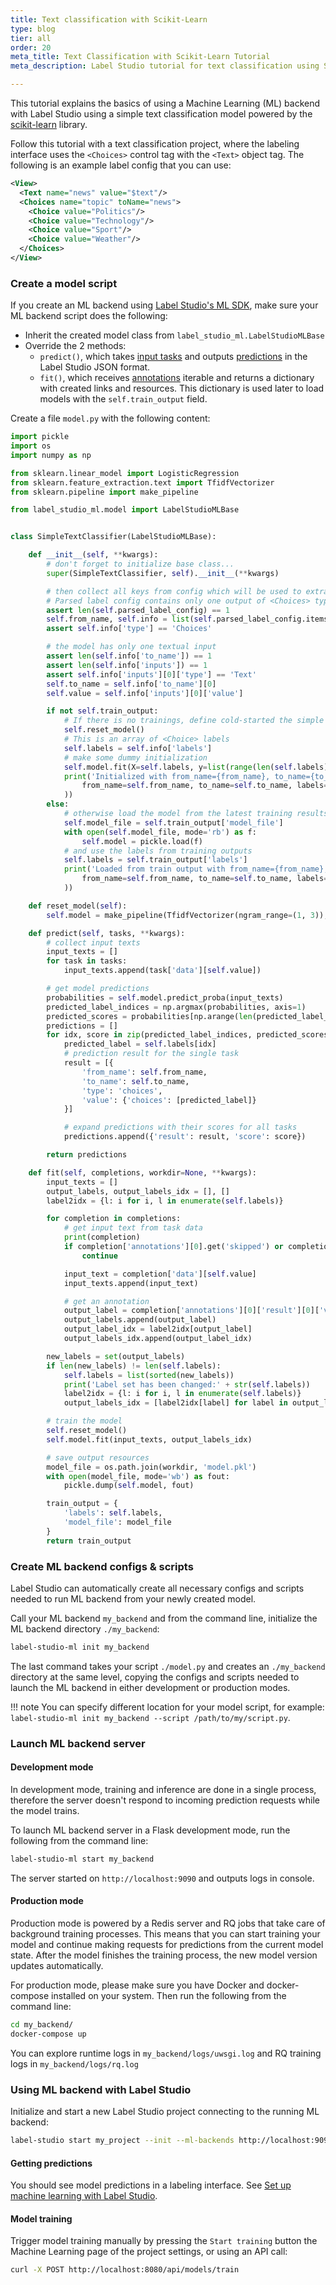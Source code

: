 ```yaml
---
title: Text classification with Scikit-Learn
type: blog
tier: all
order: 20
meta_title: Text Classification with Scikit-Learn Tutorial
meta_description: Label Studio tutorial for text classification using Scikit-Learn and Label Studio.

---
```


This tutorial explains the basics of using a Machine Learning (ML) backend with Label Studio using a simple text classification model powered by the [scikit-learn](https://scikit-learn.org/stable/) library.

Follow this tutorial with a text classification project, where the labeling interface uses the `<Choices>` control tag with the `<Text>` object tag. The following is an example label config that you can use:

```xml
<View>
  <Text name="news" value="$text"/>
  <Choices name="topic" toName="news">
    <Choice value="Politics"/>
    <Choice value="Technology"/>
    <Choice value="Sport"/>
    <Choice value="Weather"/>
  </Choices>
</View>
```

### Create a model script


If you create an ML backend using [Label Studio's ML SDK](/guide/ml_create.html), make sure your ML backend script does the following:

- Inherit the created model class from `label_studio_ml.LabelStudioMLBase`
- Override the 2 methods:
    - `predict()`, which takes [input tasks](/guide/tasks.html#Basic-Label-Studio-JSON-format) and outputs [predictions](/guide/predictions.html) in the Label Studio JSON format.
    - `fit()`, which receives [annotations](/guide/export.html#Label-Studio-JSON-format-of-annotated-tasks) iterable and returns a dictionary with created links and resources. This dictionary is used later to load models with the `self.train_output` field.


Create a file `model.py` with the following content:

```python
import pickle
import os
import numpy as np

from sklearn.linear_model import LogisticRegression
from sklearn.feature_extraction.text import TfidfVectorizer
from sklearn.pipeline import make_pipeline

from label_studio_ml.model import LabelStudioMLBase


class SimpleTextClassifier(LabelStudioMLBase):

    def __init__(self, **kwargs):
        # don't forget to initialize base class...
        super(SimpleTextClassifier, self).__init__(**kwargs)

        # then collect all keys from config which will be used to extract data from task and to form prediction
        # Parsed label config contains only one output of <Choices> type
        assert len(self.parsed_label_config) == 1
        self.from_name, self.info = list(self.parsed_label_config.items())[0]
        assert self.info['type'] == 'Choices'

        # the model has only one textual input
        assert len(self.info['to_name']) == 1
        assert len(self.info['inputs']) == 1
        assert self.info['inputs'][0]['type'] == 'Text'
        self.to_name = self.info['to_name'][0]
        self.value = self.info['inputs'][0]['value']

        if not self.train_output:
            # If there is no trainings, define cold-started the simple TF-IDF text classifier
            self.reset_model()
            # This is an array of <Choice> labels
            self.labels = self.info['labels']
            # make some dummy initialization
            self.model.fit(X=self.labels, y=list(range(len(self.labels))))
            print('Initialized with from_name={from_name}, to_name={to_name}, labels={labels}'.format(
                from_name=self.from_name, to_name=self.to_name, labels=str(self.labels)
            ))
        else:
            # otherwise load the model from the latest training results
            self.model_file = self.train_output['model_file']
            with open(self.model_file, mode='rb') as f:
                self.model = pickle.load(f)
            # and use the labels from training outputs
            self.labels = self.train_output['labels']
            print('Loaded from train output with from_name={from_name}, to_name={to_name}, labels={labels}'.format(
                from_name=self.from_name, to_name=self.to_name, labels=str(self.labels)
            ))

    def reset_model(self):
        self.model = make_pipeline(TfidfVectorizer(ngram_range=(1, 3)), LogisticRegression(C=10, verbose=True))

    def predict(self, tasks, **kwargs):
        # collect input texts
        input_texts = []
        for task in tasks:
            input_texts.append(task['data'][self.value])

        # get model predictions
        probabilities = self.model.predict_proba(input_texts)
        predicted_label_indices = np.argmax(probabilities, axis=1)
        predicted_scores = probabilities[np.arange(len(predicted_label_indices)), predicted_label_indices]
        predictions = []
        for idx, score in zip(predicted_label_indices, predicted_scores):
            predicted_label = self.labels[idx]
            # prediction result for the single task
            result = [{
                'from_name': self.from_name,
                'to_name': self.to_name,
                'type': 'choices',
                'value': {'choices': [predicted_label]}
            }]

            # expand predictions with their scores for all tasks
            predictions.append({'result': result, 'score': score})

        return predictions

    def fit(self, completions, workdir=None, **kwargs):
        input_texts = []
        output_labels, output_labels_idx = [], []
        label2idx = {l: i for i, l in enumerate(self.labels)}

        for completion in completions:
            # get input text from task data
            print(completion)
            if completion['annotations'][0].get('skipped') or completion['annotations'][0].get('was_cancelled'):
                continue

            input_text = completion['data'][self.value]
            input_texts.append(input_text)

            # get an annotation
            output_label = completion['annotations'][0]['result'][0]['value']['choices'][0]
            output_labels.append(output_label)
            output_label_idx = label2idx[output_label]
            output_labels_idx.append(output_label_idx)

        new_labels = set(output_labels)
        if len(new_labels) != len(self.labels):
            self.labels = list(sorted(new_labels))
            print('Label set has been changed:' + str(self.labels))
            label2idx = {l: i for i, l in enumerate(self.labels)}
            output_labels_idx = [label2idx[label] for label in output_labels]

        # train the model
        self.reset_model()
        self.model.fit(input_texts, output_labels_idx)

        # save output resources
        model_file = os.path.join(workdir, 'model.pkl')
        with open(model_file, mode='wb') as fout:
            pickle.dump(self.model, fout)

        train_output = {
            'labels': self.labels,
            'model_file': model_file
        }
        return train_output
```

### Create ML backend configs & scripts

Label Studio can automatically create all necessary configs and scripts needed to run ML backend from your newly created model.

Call your ML backend `my_backend` and from the command line, initialize the ML backend directory `./my_backend`:

```bash
label-studio-ml init my_backend
```

The last command takes your script `./model.py` and creates an `./my_backend` directory at the same level, copying the configs and scripts needed to launch the ML backend in either development or production modes.

!!! note
    You can specify different location for your model script, for example: `label-studio-ml init my_backend --script /path/to/my/script.py`.

### Launch ML backend server

#### Development mode

In development mode, training and inference are done in a single process, therefore the server doesn't respond to incoming prediction requests while the model trains.

To launch ML backend server in a Flask development mode, run the following from the command line:

```bash
label-studio-ml start my_backend
```

The server started on `http://localhost:9090` and outputs logs in console.

#### Production mode

Production mode is powered by a Redis server and RQ jobs that take care of background training processes. This means that you can start training your model and continue making requests for predictions from the current model state. 
After the model finishes the training process, the new model version updates automatically.

For production mode, please make sure you have Docker and docker-compose installed on your system. Then run the following from the command line:

```bash
cd my_backend/
docker-compose up
```

You can explore runtime logs in `my_backend/logs/uwsgi.log` and RQ training logs in `my_backend/logs/rq.log`

### Using ML backend with Label Studio

Initialize and start a new Label Studio project connecting to the running ML backend:

```bash
label-studio start my_project --init --ml-backends http://localhost:9090
```

#### Getting predictions

You should see model predictions in a labeling interface. See [Set up machine learning with Label Studio](/guide/ml.html).

#### Model training

Trigger model training manually by pressing the `Start training` button the Machine Learning page of the project settings, or using an API call:

```bash
curl -X POST http://localhost:8080/api/models/train
```